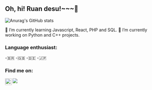 ## Oh, hi! Ruan desu!~~~👋

![Anurag's GitHub stats](https://github-readme-stats.vercel.app/api?username=RuanUrb&theme=dark&show_icons=true)

🌱 I’m currently learning Javascript, React, PHP and SQL.
🔭 I’m currently working on Python and C++ projects.

### Language enthusiast:

-🇧🇷
-🇬🇧
-🇩🇪
-🇯🇵

### Find me on:

<a href="https://www.linkedin.com/in/ruan-urbanjos-26b0ba252/" target="blank"><img align="left" src="https://www.logo.wine/a/logo/LinkedIn/LinkedIn-Wordmark-White-Dark-Background-Logo.wine.svg" width="22px"/></a>

<a href="https://lichess.org/@/aSacrificer" target="blank"><img align="left" src="https://myket.ir/app-icon/48d3940b-dcdd-4f89-b6cf-583fbaa0c8f1.png"/></a>
